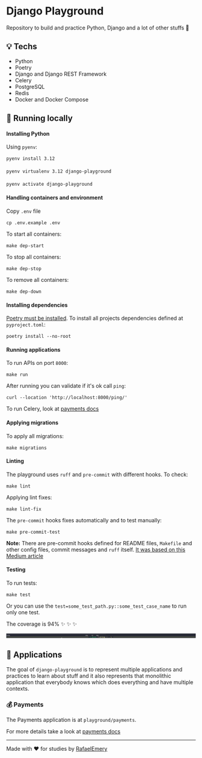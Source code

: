 # Django Playground

Repository to build and practice Python, Django and a lot of other stuffs :hammer:

## :bulb: Techs

- Python
- Poetry
- Django and Django REST Framework
- Celery
- PostgreSQL
- Redis
- Docker and Docker Compose

## :running: Running locally

#### Installing Python

Using `pyenv`:

```bash
pyenv install 3.12

pyenv virtualenv 3.12 django-playground

pyenv activate django-playground
```

#### Handling containers and environment

Copy `.env` file

```
cp .env.example .env
```

To start all containers:

```
make dep-start
```

To stop all containers:

```
make dep-stop
```

To remove all containers:

```
make dep-down
```

#### Installing dependencies

[Poetry must be installed](https://python-poetry.org/docs/#installation). To install all projects dependencies defined at `pyproject.toml`:

```
poetry install --no-root
```

#### Running applications

To run APIs on port `8000`:

```
make run
```

After running you can validate if it's ok call `ping`:

```
curl --location 'http://localhost:8000/ping/'
```

To run Celery, look at [payments docs](./playground/payments/README.md)

#### Applying migrations

To apply all migrations:

```
make migrations
```

#### Linting

The playground uses `ruff` and `pre-commit` with different hooks. To check:

```
make lint
```

Applying lint fixes:

```
make lint-fix
```

The `pre-commit` hooks fixes automatically and to test manually:

```
make pre-commit-test
```

**Note:** There are pre-commit hooks defined for README files, `Makefile` and other config files, commit messages and `ruff` itself. [It was based on this Medium article](https://gatlenculp.medium.com/effortless-code-quality-the-ultimate-pre-commit-hooks-guide-for-2025-57ca501d9835)

#### Testing

To run tests:

```
make test
```

Or you can use the `test=some_test_path.py::some_test_case_name` to run only one test.

The coverage is 94% :sparkles: :sparkles: :sparkles:

![playground-coverage](./images/playgrounds-test-coverage.png)

## :open_file_folder: Applications

The goal of `django-playground` is to represent multiple applications and practices to learn about stuff and it also represents that monolithic application that everybody knows which does everything and have multiple contexts.

### :moneybag: Payments

The Payments application is at `playground/payments`.

For more details take a look at [payments docs](./playground/payments/README.md)

______________________________________________________________________

Made with :heart: for studies by [RafaelEmery](https://github.com/RafaelEmery)
